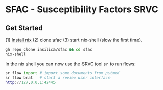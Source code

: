 # SFAC - Susceptibility Factors SRVC

## Get Started
(1) [Install nix](https://nixos.org/download.html) (2) clone sfac (3) start nix-shell (slow the first time).  

```sh
gh repo clone insilica/sfac && cd sfac
nix-shell  
```

In the nix shell you can now use the SRVC tool `sr` to run flows:
```nix
sr flow import # import some documents from pubmed
sr flow brat   # start a review user interface
http://127.0.0.1:42445
```
